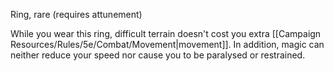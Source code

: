 Ring, rare (requires attunement) 

While you wear this ring, difficult terrain doesn't cost you extra [[Campaign Resources/Rules/5e/Combat/Movement|movement]]. In addition, magic can neither reduce your speed nor cause you to be paralysed or restrained.